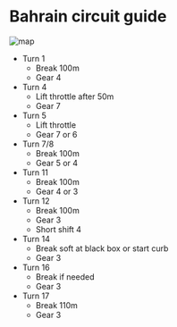 # Bahrain circuit guide

![map](https://www.formula1.com/content/dam/fom-website/2018-redesign-assets/Circuit%20maps%2016x9/Miami_Circuit.png.transform/7col-retina/image.png)

- Turn 1
    - Break 100m
    - Gear 4
- Turn 4
    - Lift throttle after 50m
    - Gear 7
- Turn 5
    - Lift throttle
    - Gear 7 or 6
- Turn 7/8
    - Break 100m
    - Gear 5 or 4
- Turn 11
    - Break 100m
    - Gear 4 or 3
- Turn 12
    - Break 100m
    - Gear 3
    - Short shift 4
- Turn 14
    - Break soft at black box or start curb
    - Gear 3
- Turn 16
    - Break if needed
    - Gear 3
- Turn 17
    - Break 110m
    - Gear 3


